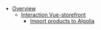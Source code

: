 * [Overview](HOME)
  * [Interaction Vue-storefront](Interaction%20Vue-storefront/HOME)
    * [Import products to Algolia](Interaction%20Vue-storefront/Import%20products%20to%20Algolia/HOME)
